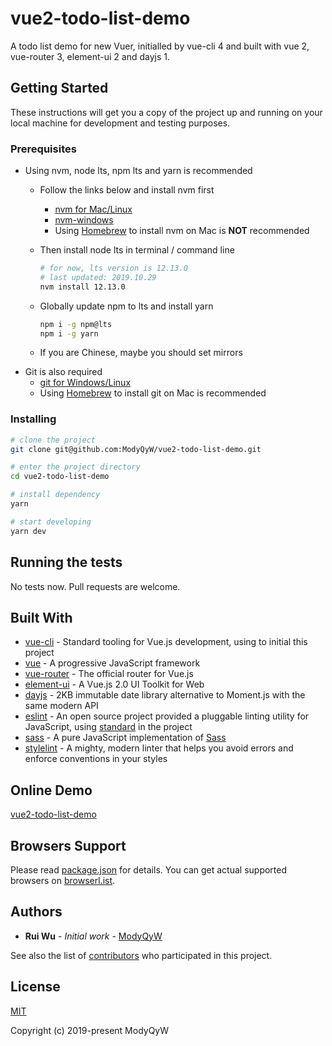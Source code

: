 # vue2-todo-list-demo

A todo list demo for new Vuer, initialled by vue-cli 4 and built with vue 2, vue-router 3, element-ui 2 and dayjs 1.

## Getting Started

These instructions will get you a copy of the project up and running on your local machine for development and testing purposes.

### Prerequisites

- Using nvm, node lts, npm lts and yarn is recommended
  - Follow the links below and install nvm first
    - [nvm for Mac/Linux](https://github.com/nvm-sh/nvm)
    - [nvm-windows](https://github.com/coreybutler/nvm-windows)
    - Using [Homebrew](https://brew.sh/) to install nvm on Mac is **NOT** recommended
  - Then install node lts in terminal / command line

    ```sh
    # for now, lts version is 12.13.0
    # last updated: 2019.10.29
    nvm install 12.13.0
    ```

  - Globally update npm to lts and install yarn

    ```sh
    npm i -g npm@lts
    npm i -g yarn
    ```

  - If you are Chinese, maybe you should set mirrors
- Git is also required
  - [git for Windows/Linux](https://git-scm.com/downloads)
  - Using [Homebrew](https://brew.sh/) to install git on Mac is recommended

### Installing

```sh
# clone the project
git clone git@github.com:ModyQyW/vue2-todo-list-demo.git

# enter the project directory
cd vue2-todo-list-demo

# install dependency
yarn

# start developing
yarn dev
```

## Running the tests

No tests now. Pull requests are welcome.

## Built With

- [vue-cli](https://cli.vuejs.org/) - Standard tooling for Vue.js development, using to initial this project
- [vue](https://vuejs.org) - A progressive JavaScript framework
- [vue-router](https://router.vuejs.org/) - The official router for Vue.js
- [element-ui](https://element.eleme.io/) - A Vue.js 2.0 UI Toolkit for Web
- [dayjs](https://github.com/iamkun/dayjs) - 2KB immutable date library alternative to Moment.js with the same modern API
- [eslint](https://eslint.org) - An open source project provided a pluggable linting utility for JavaScript, using [standard](https://standardjs.com/) in the project
- [sass](https://github.com/sass/dart-sass) - A pure JavaScript implementation of [Sass](https://sass-lang.com/)
- [stylelint](https://stylelint.io/) - A mighty, modern linter that helps you avoid errors and enforce conventions in your styles

## Online Demo

[vue2-todo-list-demo](http://modyqyw.top/vue2-todo-list-demo/dist/#/)

## Browsers Support

Please read [package.json](./package.json) for details. You can get actual supported browsers on [browserl.ist](https://browserl.ist).

## Authors

- **Rui Wu** - *Initial work* - [ModyQyW](https://github.com/ModyQyW)

See also the list of [contributors](https://github.com/ModyQyW/vue2-todo-list-demo/contributors) who participated in this project.

## License

[MIT](./LICENSE)

Copyright (c) 2019-present ModyQyW

